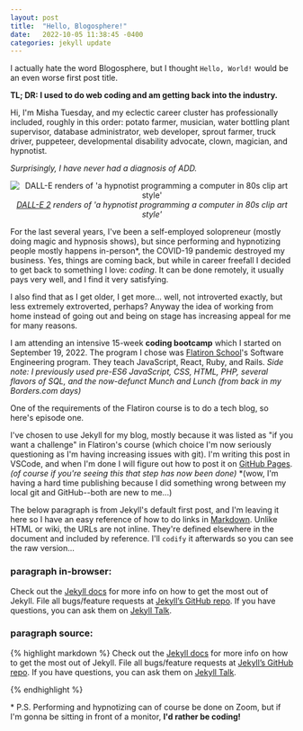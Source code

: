 ```yaml
---
layout: post
title:  "Hello, Blogosphere!"
date:   2022-10-05 11:38:45 -0400
categories: jekyll update
---
```

I actually hate the word Blogosphere, but I thought `Hello, World!` would be an even worse first post title.

**TL; DR: I used to do web coding and am getting back into the industry.**

Hi, I'm Misha Tuesday, and my eclectic career cluster has professionally included, roughly in this order: potato farmer, musician, water bottling plant supervisor, database administrator, web developer, sprout farmer, truck driver, puppeteer, developmental disability advocate, clown, magician, and hypnotist.

*Surprisingly, I have never had a diagnosis of ADD.*

<center><p class='image-right'><img src="https://media-exp1.licdn.com/dms/image/C5616AQHaMBmEoqylhg/profile-displaybackgroundimage-shrink_350_1400/0/1663003871455?e=1670457600&v=beta&t=ZtufIwzlbF_dU4MSwKpIBAbVwoa_0WglUZU4Xow6oUw" alt="DALL-E renders of 'a hypnotist programming a computer in 80s clip art style'" /><i><a href="https://openai.com/dall-e-2/">DALL-E 2</a> renders of 'a hypnotist programming a computer in 80s clip art style'</i></p></center>


For the last several years, I've been a self-employed solopreneur (mostly doing magic and hypnosis shows), but since performing and hypnotizing people mostly happens in-person\*, the COVID-19 pandemic destroyed my business.  Yes, things are coming back, but while in career freefall I decided to get back to something I love: *coding*.  It can be done remotely, it usually pays very well, and I find it very satisfying.

I also find that as I get older, I get more... well, not introverted exactly, but less extremely extroverted, perhaps? Anyway the idea of working from home instead of going out and being on stage has increasing appeal for me for many reasons.

I am attending an intensive 15-week **coding bootcamp** which I started on September 19, 2022.  The program I chose was [Flatiron School][flatiron-school]'s Software Engineering program.  They teach JavaScript, React, Ruby, and Rails. *Side note: I previously used pre-ES6 JavaScript, CSS, HTML, PHP, several flavors of SQL, and the now-defunct Munch and Lunch (from back in my Borders.com days)*

One of the requirements of the Flatiron course is to do a tech blog, so here's episode one.

I've chosen to use Jekyll for my blog, mostly because it was listed as "if you want a challenge" in Flatiron's course (which choice I'm now seriously questioning as I'm having increasing issues with git). I'm writing this post in VSCode, and when I'm done I will figure out how to post it on [GitHub Pages][github-pages]. *(of course if you're seeing this that step has now been done)* *(wow, I'm having a hard time publishing because I did something wrong between my local git and GitHub--both are new to me...)

The below paragraph is from Jekyll's default first post, and I'm leaving it here so I have an easy reference of how to do links in [Markdown][markdown-guide].  Unlike HTML or wiki, the URLs are not inline. They're defined elsewhere in the document and included by reference. I'll `codify` it afterwards so you can see the raw version...


### paragraph in-browser:

Check out the [Jekyll docs][jekyll-docs] for more info on how to get the most out of Jekyll. File all bugs/feature requests at [Jekyll’s GitHub repo][jekyll-gh]. If you have questions, you can ask them on [Jekyll Talk][jekyll-talk].

[jekyll-docs]: https://jekyllrb.com/docs/home
[jekyll-gh]:   https://github.com/jekyll/jekyll
[jekyll-talk]: https://talk.jekyllrb.com/
[flatiron-school]: https://flatironschool.com/
[github-pages]: https://pages.github.com/
[markdown-guide]: https://www.markdownguide.org/

### paragraph source:
{% highlight markdown %}
Check out the [Jekyll docs][jekyll-docs] for more info on how to get the most out of Jekyll. File all bugs/feature requests at [Jekyll’s GitHub repo][jekyll-gh]. If you have questions, you can ask them on [Jekyll Talk][jekyll-talk].

[jekyll-docs]: https://jekyllrb.com/docs/home
[jekyll-gh]:   https://github.com/jekyll/jekyll
[jekyll-talk]: https://talk.jekyllrb.com/
{% endhighlight %}


\* P.S. Performing and hypnotizing can of course be done on Zoom, but if I'm gonna be sitting in front of a monitor, **I'd rather be coding!**